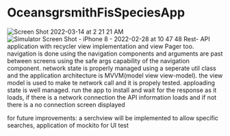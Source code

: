 # OceansgrsmithFisSpeciesApp
![Screen Shot 2022-03-14 at 2 21 21 AM](https://user-images.githubusercontent.com/82869130/158415682-e377cbcb-869c-44aa-8320-60cabb4b2f0d.png)
![Simulator Screen Shot - iPhone 8 - 2022-02-28 at 10 47 48](https://user-images.githubusercontent.com/82869130/158415700-12d2f798-3029-483d-92e7-d77dafeb250a.png)
Rest- API application with recycler view implementation and view Pager too. navigation is done using the navigation components and arguments are past between screens using the safe args capability of the navigation component. network state is properly managed using a seperate util class and the application architecture is MVVM(model view view-model). the view model is used to make te network call and it is propely tested. apploading state is well managed.
run the app to install and wait for the response as it loads, if there is a network connection the API information loads and if not there is a no connection screen displayed

for future improvements: a serchview will be implemented to allow specific searches, application of mockito for UI test 

